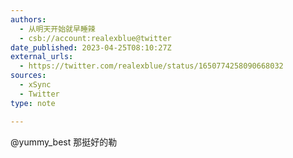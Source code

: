 ```yaml
---
authors:
  - 从明天开始就早睡辣
  - csb://account:realexblue@twitter
date_published: 2023-04-25T08:10:27Z
external_urls:
  - https://twitter.com/realexblue/status/1650774258090668032
sources:
  - xSync
  - Twitter
type: note

---
```


@yummy_best 那挺好的勒